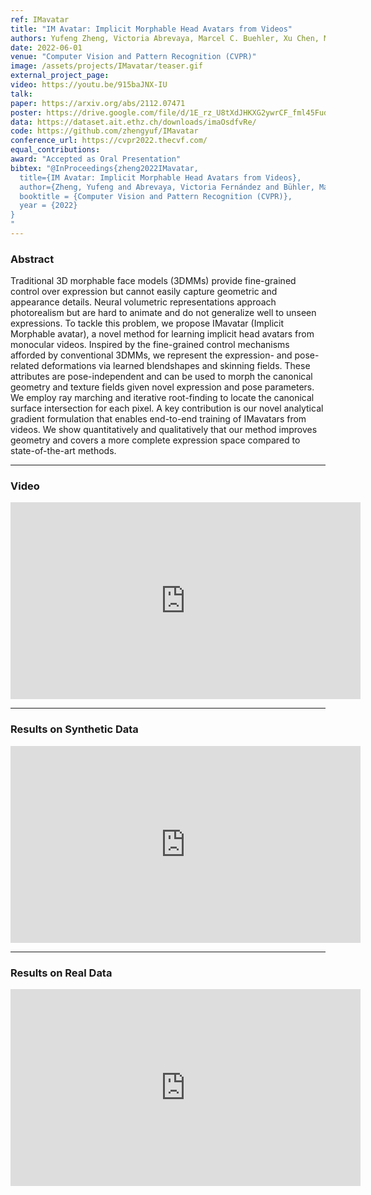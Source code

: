 ```yaml
---
ref: IMavatar
title: "IM Avatar: Implicit Morphable Head Avatars from Videos"
authors: Yufeng Zheng, Victoria Abrevaya, Marcel C. Buehler, Xu Chen, Michael Black, Otmar Hilliges
date: 2022-06-01
venue: "Computer Vision and Pattern Recognition (CVPR)"
image: /assets/projects/IMavatar/teaser.gif
external_project_page: 
video: https://youtu.be/915baJNX-IU
talk: 
paper: https://arxiv.org/abs/2112.07471
poster: https://drive.google.com/file/d/1E_rz_U8tXdJHKXG2ywrCF_fml45FudK6/view?usp=sharing
data: https://dataset.ait.ethz.ch/downloads/imaOsdfvRe/
code: https://github.com/zhengyuf/IMavatar
conference_url: https://cvpr2022.thecvf.com/
equal_contributions: 
award: "Accepted as Oral Presentation"
bibtex: "@InProceedings{zheng2022IMavatar,
  title={IM Avatar: Implicit Morphable Head Avatars from Videos},
  author={Zheng, Yufeng and Abrevaya, Victoria Fernández and Bühler, Marcel C. and Chen, Xu and Black, Michael J. and Hilliges, Otmar},
  booktitle = {Computer Vision and Pattern Recognition (CVPR)},
  year = {2022}
}
"
---
```




<h3>Abstract</h3>
Traditional 3D morphable face models (3DMMs) provide fine-grained control over expression but cannot easily capture geometric and appearance details. Neural volumetric representations approach photorealism but are hard to animate and do not generalize well to unseen expressions. To tackle this problem, we propose IMavatar (Implicit Morphable avatar), a novel method for learning implicit head avatars from monocular videos. Inspired by the fine-grained control mechanisms afforded by conventional 3DMMs, we represent the expression- and pose- related deformations via learned blendshapes and skinning fields. These attributes are pose-independent and can be used to morph the canonical geometry and texture fields given novel expression and pose parameters. We employ ray marching and iterative root-finding to locate the canonical surface intersection for each pixel. A key contribution is our novel analytical gradient formulation that enables end-to-end training of IMavatars from videos. We show quantitatively and qualitatively that our method improves geometry and covers a more complete expression space compared to state-of-the-art methods. 

<hr />


<h3>Video</h3>
<div class="video" align="center">
<iframe width="560" height="315" src="https://www.youtube.com/embed/915baJNX-IU" title="YouTube video player" frameborder="0" allow="accelerometer; autoplay; clipboard-write; encrypted-media; gyroscope; picture-in-picture" allowfullscreen></iframe>
</div>
<hr />



<h3>Results on Synthetic Data</h3>
<div class="video" align="center">
<iframe width="560" height="315" src="https://www.youtube.com/embed/ky09mCh3DFw" title="YouTube video player" frameborder="0" allow="accelerometer; autoplay; clipboard-write; encrypted-media; gyroscope; picture-in-picture" allowfullscreen></iframe>
</div>
<hr />

<h3>Results on Real Data</h3>
<div class="video" align="center">
<iframe width="560" height="315" src="https://www.youtube.com/embed/5QmQlY-JVHY" title="YouTube video player" frameborder="0" allow="accelerometer; autoplay; clipboard-write; encrypted-media; gyroscope; picture-in-picture" allowfullscreen></iframe>
</div>



<!-- 
<div class="fullcol"  align="center">
    <img width="800" height="351" src="<?php ait_root_dir();?>projects/2022/IMavatar/main_pipeline.png" alt="overview_diagram" />
    <div class="fullcol">
        <p align="justify">
            <span class="figurecap">
            <br/>
Traditional 3D morphable face models (3DMMs) provide fine-grained control over expression but cannot easily capture geometric and appearance details. Neural volumetric representations approach photorealism but are hard to animate and do not generalize well to unseen expressions. To tackle this problem, we propose IMavatar (Implicit Morphable avatar), a novel method for learn ing implicit head avatars from monocular videos. Inspired by the fine-grained control mechanisms afforded by conventional 3DMMs, we represent the expression- and pose-related deformations via learned blendshapes and skinning fields. These attributes are pose-independent and can be used to morph the canonical geometry and texture fields given novel expression and pose parameters. We employ ray marching and iterative root-finding to locate the canonical surface intersection for each pixel. A key contribution is our novel analytical gradient formulation that enables end-to-end training of IMavatars from videos. We show quantitatively and qualitatively that our method improves geometry and covers a more complete expression space compared to state-of-the-art methods.
            </span>
        </p>
        <hr />
        <br/>
        <br/>
    </div>
</div>
-->



